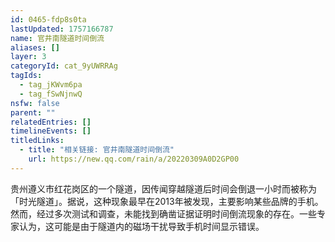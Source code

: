 ```yaml
---
id: 0465-fdp8s0ta
lastUpdated: 1757166787
name: 官井南隧道时间倒流
aliases: []
layer: 3
categoryId: cat_9yUWRRAg
tagIds:
  - tag_jKWvm6pa
  - tag_fSwNjnwQ
nsfw: false
parent: ""
relatedEntries: []
timelineEvents: []
titledLinks:
  - title: "相关链接: 官井南隧道时间倒流"
    url: https://new.qq.com/rain/a/20220309A0D2GP00
---
```


贵州遵义市红花岗区的一个隧道，因传闻穿越隧道后时间会倒退一小时而被称为「时光隧道」。据说，这种现象最早在2013年被发现，主要影响某些品牌的手机。 然而，经过多次测试和调查，未能找到确凿证据证明时间倒流现象的存在。一些专家认为，这可能是由于隧道内的磁场干扰导致手机时间显示错误。